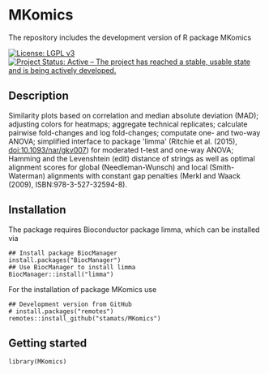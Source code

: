 # MKomics
The repository includes the development version of R package MKomics

[![License: LGPL v3](https://img.shields.io/badge/License-LGPL%20v3-blue.svg)](https://www.gnu.org/licenses/lgpl-3.0)
[![Project Status: Active – The project has reached a stable, usable state and is being actively developed.](https://www.repostatus.org/badges/latest/active.svg)](https://www.repostatus.org/#active)

## Description
Similarity plots based on correlation and median absolute deviation (MAD); 
adjusting colors for heatmaps; aggregate technical replicates; calculate 
pairwise fold-changes and log fold-changes; computate one- and two-way ANOVA; 
simplified interface to package 'limma' (Ritchie et al. (2015), <doi:10.1093/nar/gkv007>) 
for moderated t-test and one-way ANOVA; Hamming and the Levenshtein (edit) 
distance of strings as well as optimal alignment scores for global (Needleman-Wunsch) 
and local (Smith-Waterman) alignments with constant gap penalties 
(Merkl and Waack (2009), ISBN:978-3-527-32594-8).

## Installation
The package requires Bioconductor package limma, which can be installed via

```{r, eval = FALSE}
## Install package BiocManager
install.packages("BiocManager")
## Use BiocManager to install limma
BiocManager::install("limma")
```

For the installation of package MKomics use

```{r, eval = FALSE}
## Development version from GitHub
# install.packages("remotes")
remotes::install_github("stamats/MKomics")
```

## Getting started

```{r}
library(MKomics)
```
